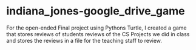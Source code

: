 # indiana_jones-google_drive_game
For the open-ended Final project using Pythons Turtle, I created a game that stores reviews of students reviews of the CS Projects we did in class and stores the reviews in a file for the teaching staff to review.
